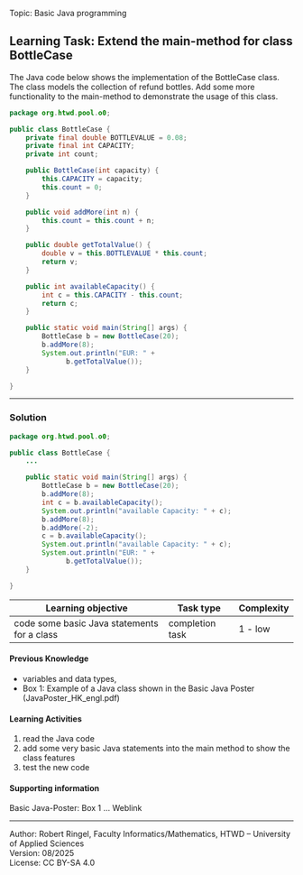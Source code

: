 Topic: Basic Java programming

## Learning Task: Extend the main-method for class BottleCase

The Java code below shows the implementation of the BottleCase class. The class models the collection of refund bottles. Add some more functionality to the main-method to demonstrate the usage of this class.

``` java
package org.htwd.pool.o0;

public class BottleCase {
    private final double BOTTLEVALUE = 0.08;
    private final int CAPACITY;
    private int count;

    public BottleCase(int capacity) {
        this.CAPACITY = capacity; 
        this.count = 0;
    }

    public void addMore(int n) {
        this.count = this.count + n;
    }

    public double getTotalValue() {
        double v = this.BOTTLEVALUE * this.count;
        return v;
    }

    public int availableCapacity() {
        int c = this.CAPACITY - this.count;
        return c;
    }

    public static void main(String[] args) {
        BottleCase b = new BottleCase(20);
        b.addMore(8);
        System.out.println("EUR: " + 
		      b.getTotalValue());
    }

}
```

---------------------------------------

### Solution

``` java
package org.htwd.pool.o0;

public class BottleCase {
    ...

    public static void main(String[] args) {
        BottleCase b = new BottleCase(20);
        b.addMore(8);
        int c = b.availableCapacity();
        System.out.println("available Capacity: " + c);
        b.addMore(8);
        b.addMore(-2);
        c = b.availableCapacity();
        System.out.println("available Capacity: " + c);
        System.out.println("EUR: " + 
		      b.getTotalValue());
    }

}
```

| **Learning objective**                           | **Task type**   | **Complexity** |
| ------------------------------------------------ | --------------- | -------------- |
| code some basic Java statements for a class      | completion task | 1 - low        |  

#### Previous Knowledge

- variables and data types,  
- Box 1: Example of a Java class shown in the Basic Java Poster (JavaPoster_HK_engl.pdf)  

#### Learning Activities

1) read the Java code
2) add some very basic Java statements into the main method to show the class features
3) test the new code  

#### Supporting information

Basic Java-Poster: Box 1 ... Weblink

---------------------------------------
Author: Robert Ringel, Faculty Informatics/Mathematics, HTWD – University of Applied Sciences  
Version: 08/2025            
License: CC BY-SA 4.0
